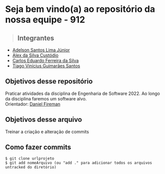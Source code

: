 # Seja bem vindo(a) ao repositório da nossa equipe - 912

>## Integrantes
+ [Adelson Santos Lima Júnior](https://github.com/adelsonsljunior?tab=following)
+ [Alex da Silva Custódio](https://github.com/alex-custodio)
+ [Carlos Eduardo Ferreira da Silva](https://github.com/ceduardoferreira)
+ [Tiago Vinícius Guimarães Santos](https://github.com/TiagoVGS)

## Objetivos desse repositório
Praticar atividades da disciplina de Engenharia de Software 2022.
Ao longo da disciplina faremos um software alvo.
<br>
Orientador: [Daniel Fireman](https://github.com/danielfireman)

## Objetivos desse arquivo
Treinar a criação e alteração de commits

## Como fazer commits
```
$ git clone urlprojeto
$ git add nomeArquivo (ou "add ." para adicionar todos os arquivos untracked do diretório)
```
